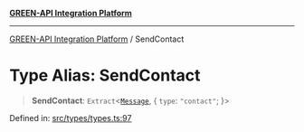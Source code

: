 [**GREEN-API Integration Platform**](../README.md)

***

[GREEN-API Integration Platform](../globals.md) / SendContact

# Type Alias: SendContact

> **SendContact**: `Extract`\<[`Message`](Message.md), \{ `type`: `"contact"`; \}\>

Defined in: [src/types/types.ts:97](https://github.com/green-api/greenapi-integration/blob/65d246f492cf703d5fb1135013cb3aaba77514dc/src/types/types.ts#L97)
